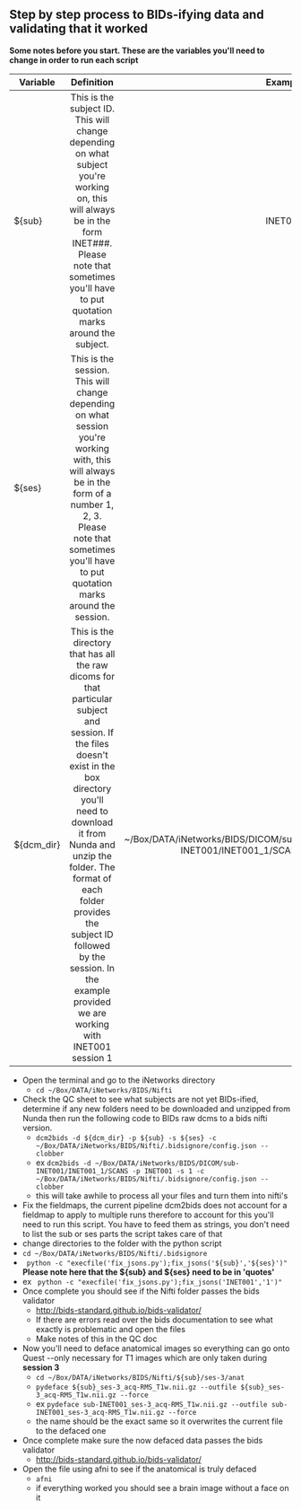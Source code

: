 ## Step by step process to BIDs-ifying data and validating that it worked
 
 
**Some notes before you start. These are the variables you'll need to change in order to run each script**



| Variable   | Definition     |  Example  |
|----|:-----:|-------------:|
| ${sub} | This is the subject ID. This will change depending on what subject you're working on, this will always be in the form INET###. Please note that sometimes you'll have to put quotation marks around the subject. | INET001| INET001|
| ${ses} | This is the session. This will change depending on what session you're working with, this will always be in the form of a number 1, 2, 3. Please note that sometimes you'll have to put quotation marks around the session. | 1 |
|${dcm_dir} | This is the directory that has all the raw dicoms for that particular subject and session. If the files doesn't exist in the box directory you'll need to download it from Nunda and unzip the folder. The format of each folder provides the subject ID followed by the session. In the example provided we are working with INET001 session 1 | ~/Box/DATA/iNetworks/BIDS/DICOM/sub-INET001/INET001_1/SCANS |

* Open the terminal and go to the iNetworks directory
  * ``` cd ~/Box/DATA/iNetworks/BIDS/Nifti ```
* Check the QC sheet to see what subjects are not yet BIDs-ified, determine if any new folders need to be downloaded and unzipped from Nunda then run the following code to BIDs raw dcms to a bids nifti version. 
  * ``` dcm2bids -d ${dcm_dir} -p ${sub} -s ${ses} -c ~/Box/DATA/iNetworks/BIDS/Nifti/.bidsignore/config.json --clobber ```
  * ex ``` dcm2bids -d ~/Box/DATA/iNetworks/BIDS/DICOM/sub-INET001/INET001_1/SCANS -p INET001 -s 1 -c ~/Box/DATA/iNetworks/BIDS/Nifti/.bidsignore/config.json --clobber ```
  * this will take awhile to process all your files and turn them into nifti's
 * Fix the fieldmaps, the current pipeline dcm2bids does not account for a fieldmap to apply to multiple runs therefore to account for this you'll need to run this script. You have to feed them as strings, you don't need to list the sub or ses parts the script takes care of that 
  * change directories to the folder with the python script
  * ``` cd ~/Box/DATA/iNetworks/BIDS/Nifti/.bidsignore ```
  *  ``` python -c "execfile('fix_jsons.py');fix_jsons('${sub}','${ses}')"```
  **Please note here that the ${sub} and ${ses} need to be in 'quotes'**
  * ex  ``` python -c "execfile('fix_jsons.py');fix_jsons('INET001','1')"```
* Once complete you should see if the Nifti folder passes the bids validator 
  * http://bids-standard.github.io/bids-validator/
  * If there are errors read over the bids documentation to see what exactly is problematic and open the files 
  * Make notes of this in the QC doc 
* Now you'll need to deface anatomical images so everything can go onto Quest --only necessary for T1 images which are only taken during **session 3**
  * ``` cd ~/Box/DATA/iNetworks/BIDS/Nifti/${sub}/ses-3/anat ```
  * ``` pydeface ${sub}_ses-3_acq-RMS_T1w.nii.gz --outfile ${sub}_ses-3_acq-RMS_T1w.nii.gz --force ```
  * ex ``` pydeface sub-INET001_ses-3_acq-RMS_T1w.nii.gz --outfile sub-INET001_ses-3_acq-RMS_T1w.nii.gz --force ```
  * the name should be the exact same so it overwrites the current file to the defaced one
* Once complete make sure the now defaced data passes the bids validator
  * http://bids-standard.github.io/bids-validator/
* Open the file using afni to see if the anatomical is truly defaced 
  * ``` afni ```
  * if everything worked you should see a brain image without a face on it 
